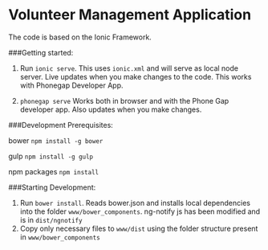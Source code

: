 Volunteer Management Application
==========

The code is based on the Ionic Framework.

###Getting started:

1. Run `ionic serve`. This uses `ionic.xml` and will serve as local node server. Live updates when you make changes to the code. This works with Phonegap Developer App.

2. `phonegap serve`
Works both in browser and with the Phone Gap developer app. Also updates when you make changes.

###Development Prerequisites:

bower `npm install -g bower`

gulp `npm install -g gulp`

npm packages `npm install`

###Starting Development:

1. Run `bower install`. Reads bower.json and installs local dependencies into the folder `www/bower_components`. ng-notify js has been modified and is in `dist/ngnotify`
2. Copy only necessary files to `www/dist` using the folder structure present in `www/bower_components`
